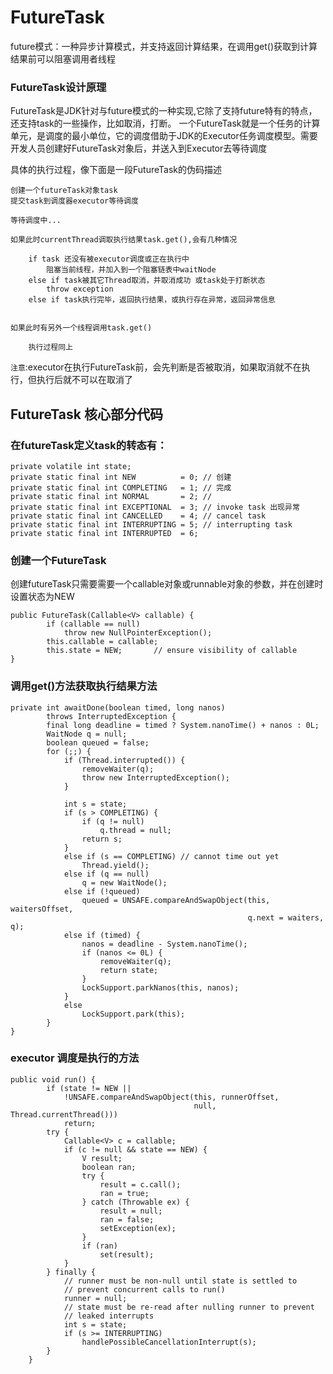 # FutureTask

future模式：一种异步计算模式，并支持返回计算结果，在调用get()获取到计算结果前可以阻塞调用者线程

### FutureTask设计原理

FutureTask是JDK针对与future模式的一种实现,它除了支持future特有的特点，还支持task的一些操作，比如取消，打断。
一个FutureTask就是一个任务的计算单元，是调度的最小单位，它的调度借助于JDK的Executor任务调度模型。需要开发人员创建好FutureTask对象后，并送入到Executor去等待调度

具体的执行过程，像下面是一段FutureTask的伪码描述
    
    创建一个futureTask对象task
    提交task到调度器executor等待调度
    
    等待调度中...
    
    如果此时currentThread调取执行结果task.get(),会有几种情况
        
        if task 还没有被executor调度或正在执行中
            阻塞当前线程，并加入到一个阻塞链表中waitNode
        else if task被其它Thread取消，并取消成功 或task处于打断状态
            throw exception
        else if task执行完毕，返回执行结果，或执行存在异常，返回异常信息
            
                
    如果此时有另外一个线程调用task.get()
            
        执行过程同上
           
`注意`:executor在执行FutureTask前，会先判断是否被取消，如果取消就不在执行，但执行后就不可以在取消了            
      
## FutureTask 核心部分代码        

### 在futureTask定义task的转态有：

    private volatile int state;
    private static final int NEW          = 0; // 创建
    private static final int COMPLETING   = 1; // 完成
    private static final int NORMAL       = 2; // 
    private static final int EXCEPTIONAL  = 3; // invoke task 出现异常
    private static final int CANCELLED    = 4; // cancel task 
    private static final int INTERRUPTING = 5; // interrupting task 
    private static final int INTERRUPTED  = 6;


### 创建一个FutureTask

创建futureTask只需要需要一个callable对象或runnable对象的参数，并在创建时设置状态为NEW
    
    public FutureTask(Callable<V> callable) {
            if (callable == null)
                throw new NullPointerException();
            this.callable = callable;
            this.state = NEW;       // ensure visibility of callable
    }


### 调用get()方法获取执行结果方法


    private int awaitDone(boolean timed, long nanos)
            throws InterruptedException {
            final long deadline = timed ? System.nanoTime() + nanos : 0L;
            WaitNode q = null;
            boolean queued = false;
            for (;;) {
                if (Thread.interrupted()) {
                    removeWaiter(q);
                    throw new InterruptedException();
                }
    
                int s = state;
                if (s > COMPLETING) {
                    if (q != null)
                        q.thread = null;
                    return s;
                }
                else if (s == COMPLETING) // cannot time out yet
                    Thread.yield();
                else if (q == null)
                    q = new WaitNode();
                else if (!queued)
                    queued = UNSAFE.compareAndSwapObject(this, waitersOffset,
                                                         q.next = waiters, q);
                else if (timed) {
                    nanos = deadline - System.nanoTime();
                    if (nanos <= 0L) {
                        removeWaiter(q);
                        return state;
                    }
                    LockSupport.parkNanos(this, nanos);
                }
                else
                    LockSupport.park(this);
            }
    }
    
### executor 调度是执行的方法
    
    public void run() {
            if (state != NEW ||
                !UNSAFE.compareAndSwapObject(this, runnerOffset,
                                             null, Thread.currentThread()))
                return;
            try {
                Callable<V> c = callable;
                if (c != null && state == NEW) {
                    V result;
                    boolean ran;
                    try {
                        result = c.call();
                        ran = true;
                    } catch (Throwable ex) {
                        result = null;
                        ran = false;
                        setException(ex);
                    }
                    if (ran)
                        set(result);
                }
            } finally {
                // runner must be non-null until state is settled to
                // prevent concurrent calls to run()
                runner = null;
                // state must be re-read after nulling runner to prevent
                // leaked interrupts
                int s = state;
                if (s >= INTERRUPTING)
                    handlePossibleCancellationInterrupt(s);
            }
        }
                    